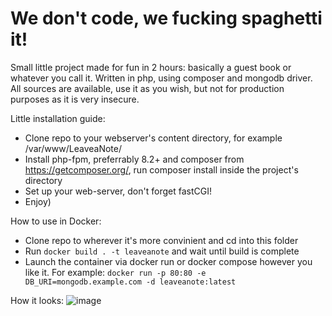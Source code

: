 # We don't code, we fucking spaghetti it!
Small little project made for fun in 2 hours: basically a guest book or whatever you call it. Written in php, using composer and mongodb driver. All sources are available, use it as you wish, but not for production purposes as it is very insecure.

Little installation guide:
* Clone repo to your webserver's content directory, for example /var/www/LeaveaNote/
* Install php-fpm, preferrably 8.2+ and composer from https://getcomposer.org/, run composer install inside the project's directory
* Set up your web-server, don't forget fastCGI!
* Enjoy)

How to use in Docker:
* Clone repo to wherever it's more convinient and cd into this folder
* Run `docker build . -t leaveanote` and wait until build is complete
* Launch the container via docker run or docker compose however you like it. For example: `docker run -p 80:80 -e DB_URI=mongodb.example.com -d leaveanote:latest`


How it looks:
![image](https://github.com/user-attachments/assets/9e1cb420-0df7-4ea4-8764-22a909397c66)
